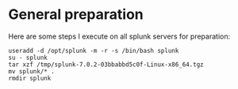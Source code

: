 # General preparation

Here are some steps I execute on all splunk servers for preparation:

```
useradd -d /opt/splunk -m -r -s /bin/bash splunk
su - splunk
tar xzf /tmp/splunk-7.0.2-03bbabbd5c0f-Linux-x86_64.tgz
mv splunk/* .
rmdir splunk
```
